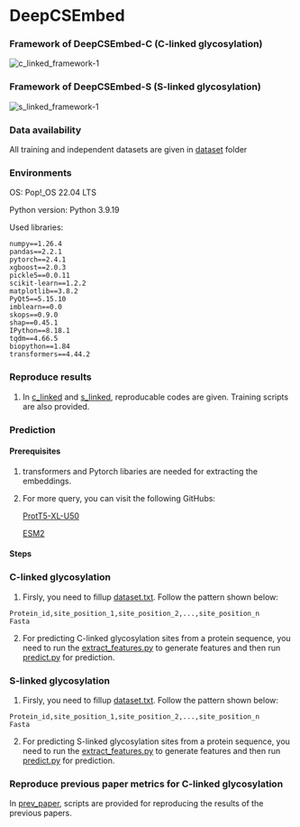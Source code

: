 # DeepCSEmbed

### Framework of DeepCSEmbed-C (C-linked glycosylation)
![c_linked_framework-1](https://github.com/user-attachments/assets/db0ae045-5a66-4317-b130-ec7722ef6e36)

### Framework of DeepCSEmbed-S (S-linked glycosylation)
![s_linked_framework-1](https://github.com/user-attachments/assets/8a8e7894-188c-4478-8be9-37a0b362aa5e)

### Data availability
All training and independent datasets are given in [dataset](dataset) folder

### Environments
OS: Pop!_OS 22.04 LTS

Python version: Python 3.9.19


Used libraries: 
```
numpy==1.26.4
pandas==2.2.1
pytorch==2.4.1
xgboost==2.0.3
pickle5==0.0.11
scikit-learn==1.2.2
matplotlib==3.8.2
PyQt5==5.15.10
imblearn==0.0
skops==0.9.0
shap==0.45.1
IPython==8.18.1
tqdm==4.66.5
biopython==1.84
transformers==4.44.2
```

### Reproduce results
1. In [c_linked](c_linked) and [s_linked](s_linked), reproducable codes are given. Training scripts are also provided.

### Prediction
#### Prerequisites
1. transformers and Pytorch libaries are needed for extracting the embeddings.

2. For more query, you can visit the following GitHubs:

    [ProtT5-XL-U50](https://github.com/agemagician/ProtTrans)

    [ESM2](https://github.com/facebookresearch/esm)

#### Steps
### C-linked glycosylation
1. Firsly, you need to fillup [dataset.txt](c_linked/Prediction/dataset.txt). Follow the pattern shown below:

```
Protein_id,site_position_1,site_position_2,...,site_position_n
Fasta
```

2. For predicting C-linked glycosylation sites from a protein sequence, you need to run the [extract_features.py](c_linked/Prediction//extract_features.py) to generate features and then run [predict.py](c_linked/Prediction//predict.py) for prediction.

### S-linked glycosylation
1. Firsly, you need to fillup [dataset.txt](s_linked/Prediction/dataset.txt). Follow the pattern shown below:

```
Protein_id,site_position_1,site_position_2,...,site_position_n
Fasta
```

2. For predicting S-linked glycosylation sites from a protein sequence, you need to run the [extract_features.py](s_linked/Prediction//extract_features.py) to generate features and then run [predict.py](s_linked/Prediction//predict.py) for prediction.

### Reproduce previous paper metrics for C-linked glycosylation
In [prev_paper](c_linked/prev_paper), scripts are provided for reproducing the results of the previous papers.
